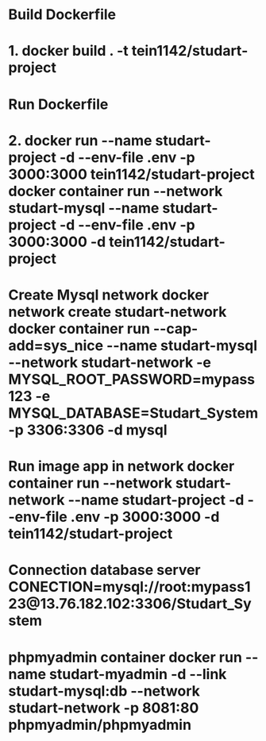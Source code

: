 <h1>Build Dockerfile<h1>
1. docker build . -t tein1142/studart-project
<h1>Run Dockerfile<h1>
2. docker run --name studart-project -d --env-file .env -p 3000:3000 tein1142/studart-project
docker container run --network studart-mysql --name studart-project -d --env-file .env -p 3000:3000 -d tein1142/studart-project

<h1>Create Mysql network
docker network create studart-network  
docker container run --cap-add=sys_nice --name studart-mysql --network studart-network -e MYSQL_ROOT_PASSWORD=mypass123 -e MYSQL_DATABASE=Studart_System -p 3306:3306 -d mysql

<h1>Run image app in network
docker container run --network studart-network --name studart-project -d --env-file .env -p 3000:3000 -d tein1142/studart-project

<h1>Connection database server
CONECTION=mysql://root:mypass123@13.76.182.102:3306/Studart_System

<h1>phpmyadmin container
docker run --name studart-myadmin -d --link studart-mysql:db --network studart-network -p 8081:80 phpmyadmin/phpmyadmin